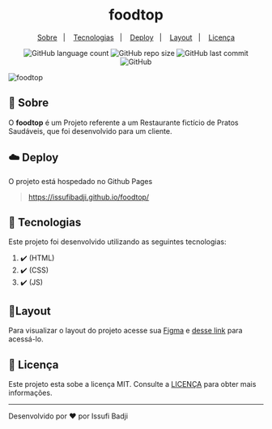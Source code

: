 <h1 align="center" color=" ">
  foodtop
</h1>

<p align="center">
    <a href="#book-sobre">Sobre</a>&nbsp;&nbsp;&nbsp;|&nbsp;&nbsp;&nbsp;
    <a href="#rocket-tecnologias">Tecnologias</a>&nbsp;&nbsp;&nbsp;|&nbsp;&nbsp;&nbsp;
    <a href="#cloud-deploy">Deploy</a>&nbsp;&nbsp;&nbsp;|&nbsp;&nbsp;&nbsp;
    <a href="#layout">Layout</a>&nbsp;&nbsp;&nbsp;|&nbsp;&nbsp;&nbsp;
    <a href="#memo-licença">Licença</a>
</p>

<p align="center">
   
   <img alt="GitHub language count" src="https://img.shields.io/github/languages/count/issufibadji/foodtop?style=flat-square">

   <img alt="GitHub repo size" src="https://img.shields.io/github/repo-size/issufibadji/foodtop?style=flat-square">

   <img alt="GitHub last commit" src="https://img.shields.io/github/last-commit/issufibadji/foodtop?style=flat-square">

   <img alt="GitHub" src="https://img.shields.io/github/license/issufibadji/foodtop?style=flat-square">
</p>

![foodtop](https://github.com/issufibadji/foodtop/blob/master/assets/foodtop.png)

## :book: Sobre

O **foodtop**
é um Projeto referente a um Restaurante fictício de Pratos Saudáveis, que foi desenvolvido para um cliente.

## :cloud: Deploy

O projeto está hospedado no Github Pages

> https://issufibadji.github.io/foodtop/

## :rocket: Tecnologias

Este projeto foi desenvolvido utilizando as seguintes tecnologias:

<!-- ❌✔️ -->

1. ✔️ (HTML)
2. ✔️ (CSS)
3. ✔️ (JS)

## 🔖Layout

Para visualizar o layout do projeto acesse sua [Figma](figma.com) e [desse link](https://www.figma.com/) para acessá-lo.

## :memo: Licença

Este projeto esta sobe a licença MIT. Consulte a [LICENÇA](https://github.com/issufibadji/foodtop/blob/master/LINCENSE) para obter mais informações.

---

Desenvolvido por :heart: por Issufi Badji

